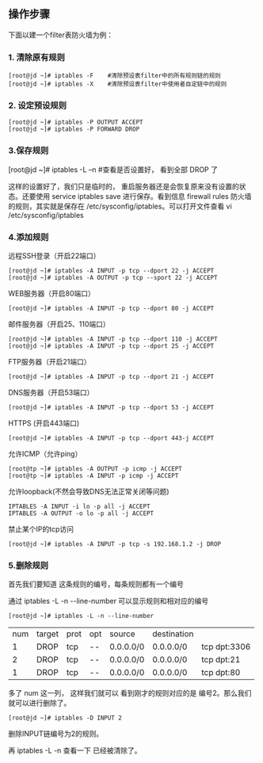 ## 操作步骤

下面以建一个filter表防火墙为例：

### **1. 清除原有规则**

```
[root@jd ~]# iptables -F    #清除预设表filter中的所有规则链的规则
[root@jd ~]# iptables -X    #清除预设表filter中使用者自定链中的规则
```
### **2. 设定预设规则**

```
[root@jd ~]# iptables -P OUTPUT ACCEPT
[root@jd ~]# iptables -P FORWARD DROP
```

### **3.保存规则**

[root@jd ~]# iptables -L –n    #查看是否设置好， 看到全部 DROP 了

这样的设置好了，我们只是临时的， 重启服务器还是会恢复原来没有设置的状态。还要使用 service iptables save 进行保存。看到信息 firewall rules 防火墙的规则，其实就是保存在 /etc/sysconfig/iptables。可以打开文件查看 vi /etc/sysconfig/iptables


### **4.添加规则**

远程SSH登录（开启22端口）
```
[root@jd ~]# iptables -A INPUT -p tcp --dport 22 -j ACCEPT
[root@jd ~]# iptables -A OUTPUT -p tcp --sport 22 -j ACCEPT
```
WEB服务器（开启80端口）
```
[root@jd ~]# iptables -A INPUT -p tcp --dport 80 -j ACCEPT
```
邮件服务器（开启25、110端口）
```
[root@jd ~]# iptables -A INPUT -p tcp --dport 110 -j ACCEPT
[root@jd ~]# iptables -A INPUT -p tcp --dport 25 -j ACCEPT
```
FTP服务器（开启21端口）
```
[root@jd ~]# iptables -A INPUT -p tcp --dport 21 -j ACCEPT
```
DNS服务器（开启53端口）
```
[root@jd ~]# iptables -A INPUT -p tcp --dport 53 -j ACCEPT
```
HTTPS (开启443端口)
```
[root@jd ~]# iptables -A INPUT -p tcp --dport 443-j ACCEPT
```
允许ICMP（允许ping）
```
[root@tp ~]# iptables -A OUTPUT -p icmp -j ACCEPT
[root@tp ~]# iptables -A INPUT -p icmp -j ACCEPT
```
允许loopback(不然会导致DNS无法正常关闭等问题)
```
IPTABLES -A INPUT -i lo -p all -j ACCEPT
IPTABLES -A OUTPUT -o lo -p all -j ACCEPT
```
禁止某个IP的tcp访问
```
[root@jd ~]# iptables -A INPUT -p tcp -s 192.168.1.2 -j DROP
```

### **5.删除规则**

首先我们要知道 这条规则的编号，每条规则都有一个编号

通过 iptables -L -n --line-number 可以显示规则和相对应的编号
```
[root@jd ~]# iptables -L -n --line-number
```

<table border="0">
<tr>
  <td>num</td>
  <td>target</td>
  <td>prot</td>
  <td>opt</td>
  <td>source</td>
  <td>destination</td>
  <td>&nbsp;</td>
</tr>
<tr>
  <td>1</td>
  <td>DROP</td>
  <td>tcp</td>
  <td>--</td>
  <td>0.0.0.0/0</td>
  <td>0.0.0.0/0</td>
  <td>tcp dpt:3306</td>
</tr>
<tr>
  <td>2</td>
  <td>DROP</td>
  <td>tcp</td>
  <td>--</td>
  <td>0.0.0.0/0</td>
  <td>0.0.0.0/0</td>
  <td>tcp dpt:21</td>
</tr>
<tr>
  <td>1</td>
  <td>DROP</td>
  <td>tcp</td>
  <td>--</td>
  <td>0.0.0.0/0</td>
  <td>0.0.0.0/0</td>
  <td>tcp dpt:80</td>
</tr>
</table>

多了 num 这一列， 这样我们就可以 看到刚才的规则对应的是 编号2。那么我们就可以进行删除了。
```
[root@jd ~]# iptables -D INPUT 2
```
删除INPUT链编号为2的规则。

再 iptables -L -n 查看一下 已经被清除了。
